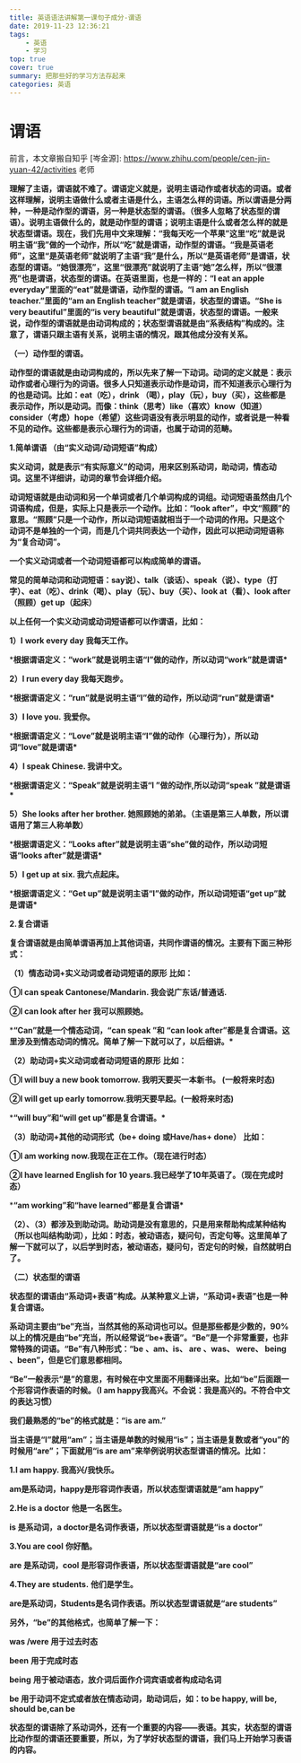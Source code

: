```yaml
---
title: 英语语法讲解第一课句子成分-谓语
date: 2019-11-23 12:36:21
tags:
	- 英语
	- 学习
top: true
cover: true
summary: 把那些好的学习方法存起来
categories: 英语
---
```


# **谓语**

前言，本文章搬自知乎 [岑金源]: https://www.zhihu.com/people/cen-jin-yuan-42/activities 老师

**理解了主语，谓语就不难了。谓语定义就是，说明主语动作或者状态的词语。或者这样理解，说明主语做什么或者主语是什么，主语怎么样的词语。所以谓语是分两种，一种是动作型的谓语，另一种是状态型的谓语。（很多人忽略了状态型的谓语）。说明主语做什么的，就是动作型的谓语；说明主语是什么或者怎么样的就是状态型谓语。现在，我们先用中文来理解：“我每天吃一个苹果”这里“吃”就是说明主语“我”做的一个动作，所以“吃”就是谓语，动作型的谓语。“我是英语老师”，这里“是英语老师”就说明了主语“我”是什么，所以“是英语老师”是谓语，状态型的谓语。“她很漂亮”，这里“很漂亮”就说明了主语“她”怎么样，所以“很漂亮”也是谓语，状态型的谓语。在英语里面，也是一样的：“I eat an apple everyday”里面的“eat”就是谓语，动作型的谓语。“I am an English teacher.”里面的“am an English teacher”就是谓语，状态型的谓语。“She is very beautiful”里面的“is very beautiful”就是谓语，状态型的谓语。一般来说，动作型的谓语就是由动词构成的；状态型谓语就是由“系表结构”构成的。注意了，谓语只跟主语有关系，说明主语的情况，跟其他成分没有关系。**

**（一）动作型的谓语。**

**动作型的谓语就是由动词构成的，所以先来了解一下动词。动词的定义就是：表示动作或者心理行为的词语。很多人只知道表示动作是动词，而不知道表示心理行为的也是动词。比如：eat（吃），drink （喝），play（玩），buy（买），这些都是表示动作，所以是动词。而像：think（思考）like（喜欢）know（知道）consider（考虑）hope（希望）这些词语没有表示明显的动作，或者说是一种看不见的动作。这些都是表示心理行为的词语，也属于动词的范畴。**

**1.简单谓语 （由“实义动词/动词短语”构成）**

**实义动词，就是表示“有实际意义”的动词，用来区别系动词，助动词，情态动词。这里不详细讲，动词的章节会详细介绍。**

**动词短语就是由动词和另一个单词或者几个单词构成的词组。动词短语虽然由几个词语构成，但是，实际上只是表示一个动作。比如：“look after”，中文“照顾”的意思。“照顾”只是一个动作，所以动词短语就相当于一个动词的作用。只是这个动词不是单独的一个词，而是几个词共同表达一个动作，因此可以把动词短语称为“复合动词”。**

**一个实义动词或者一个动词短语都可以构成简单的谓语。**

**常见的简单动词和动词短语：say说）、talk（谈话）、speak（说）、type（打字）、eat（吃）、drink（喝）、play（玩）、buy（买）、look at（看）、look after（照顾）get up（起床）**

**以上任何一个实义动词或动词短语都可以作谓语，比如：**

**1）I** **work every day 我每天工作。**

***根据谓语定义：“work”就是说明主语“I”做的动作，所以动词“work”就是谓语\***

**2）I run every day 我每天跑步。**

***根据谓语定义：“run”就是说明主语“I”做的动作，所以动词“run”就是谓语\***

**3）I love you.** **我爱你。**

***根据谓语定义：“Love”就是说明主语“I”做的动作（心理行为），所以动词“love”就是谓语\***

**4）I speak Chinese. 我讲中文。**

***根据谓语定义：“Speak”就是说明主语“I ”做的动作,所以动词“speak ”就是谓语\***

**5）She looks after her brother. 她照顾她的弟弟。（主语是第三人单数，所以谓语用了第三人称单数）**

***根据谓语定义：“Looks after”就是说明主语“she”做的动作，所以动词短语“looks after”就是谓语\***

**5）I get up at six. 我六点起床。**

***根据谓语定义：“Get up”就是说明主语“I”做的动作，所以动词短语“get up”就是谓语\***



**2.复合谓语**

**复合谓语就是由简单谓语再加上其他词语，共同作谓语的情况。主要有下面三种形式：**

**（1）情态动词+实义动词或者动词短语的原形** **比如：**

**①I can speak Cantonese/Mandarin. 我会说广东话/普通话.**

**②I can look after her 我可以照顾她。**

***“Can”就是一个情态动词，“can speak ”和 “can look after”都是复合谓语。这里涉及到情态动词的情况。简单了解一下就可以了，以后细讲。\***

**（2）助动词+实义动词或者动词短语的原形** **比如：**

**①I will buy a new book tomorrow. 我明天要买一本新书。 (一般将来时态)**

**②I will get up early tomorrow.我明天要早起。(一般将来时态)**

***“will buy”和“will get up”都是复合谓语。\***

**（3）助动词+其他的动词形式（be+ doing** **或Have/has+ done）** **比如：**

**①I am working** **now.我现在正在工作。（现在进行时态）**

**②I have learned English for 10 years.我已经学了10年英语了。（现在完成时态）**

***“am working”和“have learned”都是复合谓语\***

**（2）、（3）都涉及到助动词。助动词是没有意思的，只是用来帮助构成某种结构（所以也叫结构助词），比如：时态，被动语态，疑问句，否定句等。这里简单了解一下就可以了，以后学到时态，被动语态，疑问句，否定句的时候，自然就明白了。**



**（二）状态型的谓语**

**状态型的谓语由“系动词+表语”构成。从某种意义上讲，“系动词+表语”也是一种复合谓语。**

**系动词主要由“be”充当，当然其他的系动词也可以。但是那些都是少数的，90%以上的情况是由“be”充当，所以经常说“be+表语”。“Be”是一个非常重要，也非常特殊的词语。“Be”有八种形式：“be** **、am、is、 are 、was、 were、 being 、been”，但是它们意思都相同。**

**“Be”一般表示“是”的意思，有时候在中文里面不用翻译出来。比如“be”后面跟一个形容词作表语的时候。（I am happy我高兴。不会说：我是高兴的。不符合中文的表达习惯）**

**我们最熟悉的“be”的格式就是：“is are am.”**

**当主语是“I”就用“am”；当主语是单数的时候用“is”；当主语是复数或者“you”的时候用“are”；下面就用“is are am”来举例说明状态型谓语的情况。比如：**

**1.I am happy. 我高兴/我快乐。**

**am是系动词，happy是形容词作表语，所以状态型谓语就是“am happy”**

**2.He is a doctor** **他是一名医生。**

**is 是系动词，a doctor是名词作表语，所以状态型谓语就是“is a doctor”**

**3.You are cool** **你好酷。**

**are 是系动词，cool 是形容词作表语，所以状态型谓语就是“are cool”**

**4.They are students.** **他们是学生。**

**are是系动词，Students是名词作表语。所以状态型谓语就是“are students”**

**另外，“be”的其他格式，也简单了解一下：**

**was /were 用于过去时态**

**been** **用于完成时态**

**being** **用于被动语态，放介词后面作介词宾语或者构成动名词**

**be 用于动词不定式或者放在情态动词，助动词后，如：to be happy, will be, should be,can be**

**状态型的谓语除了系动词外，还有一个重要的内容——表语。其实，状态型的谓语比动作型的谓语还要重要，所以，为了学好状态型的谓语，我们马上开始学习表语的内容。**